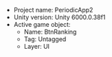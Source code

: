 <!-- UNITY CODE ASSIST INSTRUCTIONS START -->
- Project name: PeriodicApp2
- Unity version: Unity 6000.0.38f1
- Active game object:
  - Name: BtnRanking
  - Tag: Untagged
  - Layer: UI
<!-- UNITY CODE ASSIST INSTRUCTIONS END -->